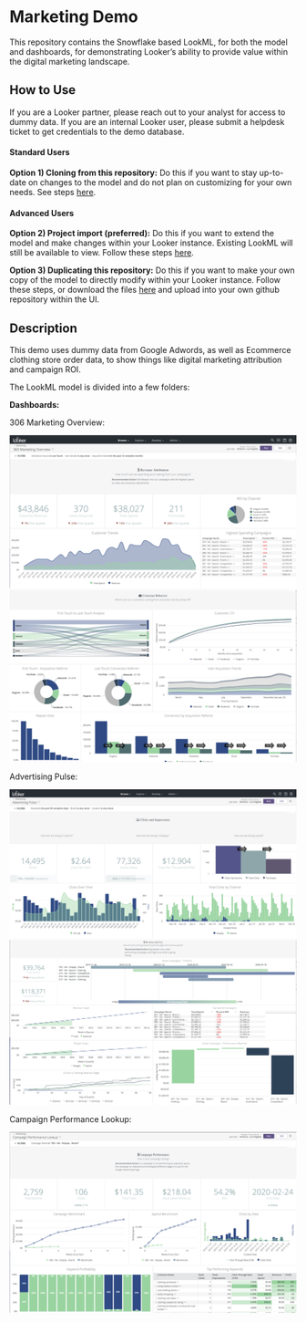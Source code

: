 # Marketing Demo

This repository contains the Snowflake based LookML, for both the model and dashboards, for demonstrating Looker’s ability to provide value within the digital marketing landscape.


## How to Use
If you are a Looker partner, please reach out to your analyst for access to dummy data. If you are an internal Looker user, please submit a helpdesk ticket to get credentials to the demo database.

#### Standard Users
**Option 1) Cloning from this repository:**
Do this if you want to stay up-to-date on changes to the model and do not plan on customizing for your own needs. See steps [here](https://docs.looker.com/data-modeling/getting-started/create-projects#clone_repo).

#### Advanced Users
**Option 2) Project import (preferred):**
Do this if you want to extend the model and make changes within your Looker instance. Existing LookML will still be available to view. Follow these steps [here](https://docs.looker.com/data-modeling/learning-lookml/importing-projects).

**Option 3) Duplicating this repository:**
Do this if you want to make your own copy of the model to directly modify within your Looker instance. Follow these steps, or download the files [here](https://www.nomachetejuggling.com/2011/09/12/moving-one-git-repo-into-another-as-subdirectory/) and upload into your own github repository within the UI.

## Description

This demo uses dummy data from Google Adwords, as well as Ecommerce clothing store order data, to show things like digital marketing attribution and campaign ROI.

The LookML model is divided into a few folders:

 
**Dashboards:**

306 Marketing Overview:

![Marketing Overview Dashboard - Part 1](dashboards/mrkt_1.png)
![Marketing Overview Dashboard - Part 2](dashboards/markt_2.png)

Advertising Pulse:

![Marketing Overview Dashboard - Part 1](dashboards/ad_1.png)
![Marketing Overview Dashboard - Part 2](dashboards/ad_2.png)

Campaign Performance Lookup:

![Marketing Overview Dashboard - Part 2](dashboards/cp.png)
